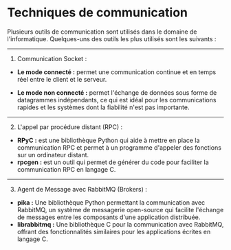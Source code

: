 # Techniques de communication

Plusieurs outils de communication sont utilisés dans le domaine de l'informatique. Quelques-uns des outils les plus utilisés sont les suivants :

****

1.  Communication Socket :

- **Le mode connecté :** permet une communication continue et en temps réel entre le client et le serveur.

- **Le mode non connecté :** permet l'échange de données sous forme de datagrammes indépendants, ce qui est idéal pour les communications rapides et les systèmes dont la fiabilité n'est pas importante.


****
 
2. L'appel par procédure distant (RPC) :

- **RPyC :** est une bibliothèque Python qui aide à mettre en place la communication RPC et permet à un programme d'appeler des fonctions sur un ordinateur distant.
- **rpcgen :** est un outil qui permet de générer du code pour faciliter la communication RPC en langage C.

****

3. Agent de Message avec RabbitMQ (Brokers) :

- **pika :** Une bibliothèque Python permettant la communication avec RabbitMQ, un système de messagerie open-source qui facilite l'échange de messages entre les composants d'une application distribuée.
- **librabbitmq :** Une bibliothèque C pour la communication avec RabbitMQ, offrant des fonctionnalités similaires pour les applications écrites en langage C.

